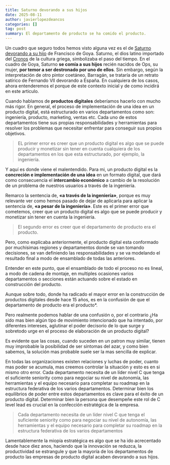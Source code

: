 ```yaml
---
title: Saturno devorando a sus hijos
date: 2025-08-11
author: javierlopezdeancos
categories: []
tag: post
summary: El departamento de producto se ha comido el producto.
---
```


Un cuadro que seguro todos hemos visto alguna vez es el de [Saturno devorando a su hijo](https://es.wikipedia.org/wiki/Saturno_devorando_a_su_hijo) de Francisco de Goya. Saturno, el dios latino importado del [Cronos](https://es.wikipedia.org/wiki/Crono) de la cultura griega, simbolizaba el paso del tiempo. En el cuadro de Goya, Saturno **se comía a sus hijos** recién nacidos de Ops, su mujer, **por temor a ser destronado por uno de ellos**. Sin embargo, según la interpretación de otro pintor coetáneo, Barragán, se trataría de un retrato satírico de Fernando VII devorando a España. En cualquiera de los casos, ahora entenderemos el porque de este contexto inicial y de como incidirá en este articulo.

Cuando hablamos de **productos digitales** deberíamos hacerlo con mucho más rigor. En general, el proceso de implementación de una idea en un producto digital, está estructurado en varios departamentos como son: ingeniería, producto, marketing, ventas etc. Cada uno de estos departamentos tiene sus propias responsabilidades y herramientas para resolver los problemas que necesitar enfrentar para conseguir sus propios objetivos.

> EL primer error es creer que un producto digital es algo que se puede producir y monetizar sin tener en cuenta cualquiera de los departamentos en los que esta estructurado, por ejemplo, la ingeniería.

Y aquí es donde viene el malentendido. Para mi, un producto digital es la **concreción e implementación de una idea** en un formato digital, que dará como consecuencia el **intercambio económico** a cambio de la resolución de un problema de nuestros usuarios a través de la ingeniería.

Remarco la sentencia de, **«a través de la ingeniería»**, porque es muy relevante ver como hemos pasado de dejar de aplicarla para aplicar la sentencia de, **«a pesar de la ingeniería»**. Este es el primer error que cometemos, creer que un producto digital es algo que se puede producir y monetizar sin tener en cuenta la ingeniería.

> El segundo error es creer que el departamento de producto era el producto.

Pero, como explicaba anteriormente, el producto digital esta conformado por muchísimas regiones y departamentos donde se van tomando decisiones, se van definiendo las responsabilidades y se va modelando el resultado final a modo de ensamblado de todas las anteriores.

Entender en este punto, que el ensamblado de todo el proceso no es lineal, a modo de cadena de montaje, en multiples ocasiones varios departamentos o secciones están actuando sobre el estado en construcción del producto.

Aunque sobre todo, donde ha radicado el mayor error en la construcción de productos digitales desde hace 15 años, es en la confusión de que el departamento de producto era el producto*.

Pero realmente podemos hablar de una confusión o, por el contrario ¿Ha sido mas bien algún tipo de movimiento intencionado que ha intentado, por diferentes intereses, aglutinar el poder decisorio de lo que surge y sobretodo urge en el proceso de elaboración de un producto digital?

Es evidente que las cosas, cuando suceden en un patron muy similar, tienen muy improbable la posibilidad de ser síntomas del azar, y como bien sabemos, la solución mas probable suele ser la mas sencilla de explicar.

En todas las organizaciones existen relaciones y luchas de poder, cuanto mas poder se acumula, mas creemos controlar la situación y esto es en si mismo otro error. Cada departamento necesita de un líder nivel C que tenga el suficiente seniority como para negociar su nivel de autonomía, las herramientas y el equipo necesario para completar su roadmap en la estructura federativa de los varios departamentos. Determinar bien los equilibrios de poder entre estos departamentos es clave para el éxito de un producto digital. Determinar bien la persona que desempeñe este rol de C level lead es crucial en la confección estratégica de la empresa.

> Cada departamento necesita de un líder nivel C que tenga el suficiente seniority como para negociar su nivel de autonomía, las herramientas y el equipo necesario para completar su roadmap en la estructura federativa de los varios departamentos

Lamentablemente la miopía estratégica es algo que se ha ido acrecentado desde hace diez anos, haciendo que la innovación se reduzca, la productividad se estrangule y que la mayoría de los departamentos de producto las empresas de producto digital acaben devorando a sus hijos.
